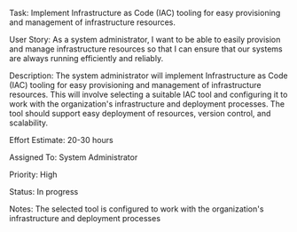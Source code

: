 Task: Implement Infrastructure as Code (IAC) tooling for easy provisioning and management of infrastructure resources.

User Story: As a system administrator, I want to be able to easily provision and manage infrastructure resources so that I can ensure that our systems are always running efficiently and reliably.

Description: The system administrator will implement Infrastructure as Code (IAC) tooling for easy provisioning and management of infrastructure resources. This will involve selecting a suitable IAC tool and configuring it to work with the organization's infrastructure and deployment processes.
The tool should support easy deployment of resources, version control, and scalability.

Effort Estimate: 20-30 hours

Assigned To: System Administrator

Priority: High

Status: In progress

Notes: The selected tool is configured to work with the organization's infrastructure and deployment processes
